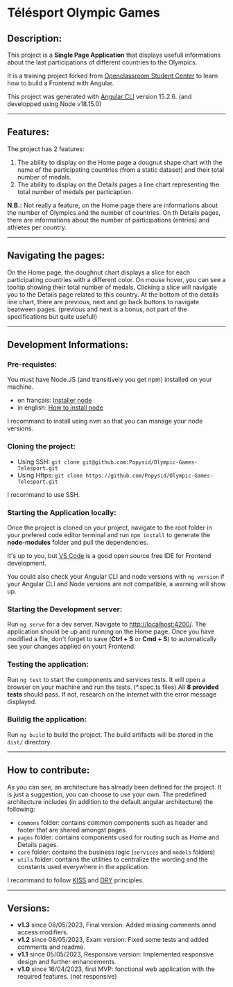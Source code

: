 # Télésport Olympic Games

## Description:

This project is a **Single Page Application** that displays usefull informations about the last participations of different countries to the Olympics.

It is a training project forked from [Openclassroom Student Center](https://github.com/OpenClassrooms-Student-Center/Developpez-le-front-end-en-utilisant-Angular) to learn how to build a Frontend with Angular.

This project was generated with [Angular CLI](https://github.com/angular/angular-cli) version 15.2.6. (and developped using Node v18.15.0)

---

## Features:

The project has 2 features:

1. The ability to display on the Home page a dougnut shape chart with the name of the participating countries (from a static dataset) and their total number of medals.
2. The ability to display on the Details pages a line chart representing the total number of medals per particaption.

**N.B.:** Not really a feature, on the Home page there are informations about the number of Olympics and the number of countries. On th Details pages, there are informations about the number of participations (entries) and athletes per country.

---

## Navigating the pages:

On the Home page, the doughnut chart displays a slice for each participating countries with a different color. On mouse hover, you can see a tooltip showing their total number of medals. Clicking a slice will navigate you to the Details page related to this country. At the bottom of the details line chart, there are previous, next and go back buttons to navigate beatween pages. (previous and next is a bonus, not part of the specifications but quite usefull)

---

## Development Informations:

### Pre-requistes:

You must have Node.JS (and transitively you get npm) installed on your machine.

- en français: [Installer node](https://nodejs.dev/fr/learn/how-to-install-nodejs/)
- in english: [How to install node](https://nodejs.dev/en/learn/how-to-install-nodejs/)

I recommand to install using nvm so that you can manage your node versions.

### Cloning the project:

- Using SSH: `git clone git@github.com:Popysid/Olympic-Games-Telesport.git`
- Using Https: `git clone https://github.com/Popysid/Olympic-Games-Telesport.git`

I recommand to use SSH.

### Starting the Application locally:

Once the project is cloned on your project, navigate to the root folder in your prefered code editor terminal and run `npm install` to generate the **node-modules** folder and pull the dependencies.

It's up to you, but [VS Code](https://code.visualstudio.com/download) is a good open source free IDE for Frontend development.

You could also check your Angular CLI and node versions with `ng version` if your Angular CLI and Node versions are not compatible, a warning will show up.

### Starting the Development server:

Run `ng serve` for a dev server. Navigate to [http://localhost:4200/](http://localhost:4200/). The application should be up and running on the Home page. Once you have modified a file, don't forget to save (**Ctrl + S** or **Cmd + S**) to automatically see your changes applied on yourt Frontend.

### Testing the application:

Run `ng test` to start the components and services tests. It will open a browser on your machine and run the tests. (*.spec.ts files)
All **8 provided tests** should pass. If not, research on the internet with the error message displayed.

### Buildig the application: 

Run `ng build` to build the project. The build artifacts will be stored in the `dist/` directory.

---

## How to contribute:

As you can see, an architecture has already been defined for the project. It is just a suggestion, you can choose to use your own. The predefined architecture includes (in addition to the default angular architecture) the following:

- `commons` folder: contains common components such as header and footer that are shared amongst pages.
- `pages` folder: contains components used for routing such as Home and Details pages.
- `core` folder: contains the business logic (`services` and `models` folders)
- `utils` folder: contains the utilities to centralize the wording and the constants used everywhere in the application.

I recommand to follow [KISS](https://fr.wikipedia.org/wiki/Principe_KISS) and [DRY](https://en.wikipedia.org/wiki/Don%27t_repeat_yourself) principles.

---

## Versions:

- **v1.3** since 08/05/2023, Final version: Added missing comments annd access modifiers.
- **v1.2** since 08/05/2023, Exam version: Fixed some tests and added comments and readme.
- **v1.1** since 05/05/2023, Responsive version: Implemented responsive design and further enhancements.
- **v1.0** since 16/04/2023, first MVP: fonctional web application with the required features. (not responsive)


